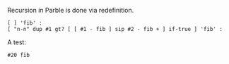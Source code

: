 Recursion in Parble is done via redefinition.

    [ ] 'fib' :
    [ "n-n" dup #1 gt? [ [ #1 - fib ] sip #2 - fib + ] if-true ] 'fib' :

A test:

    #20 fib
